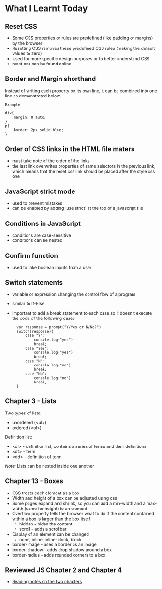 # What I Learnt Today

## Reset CSS
- Some CSS properties or rules are predefined (like padding or margins) by the browser
- Resetting CSS removes these predefined CSS rules (making the default values to zero)
- Used for more specific design purposes or to better understand CSS
- reset.css can be found online

## Border and Margin shorthand
Instead of writing each property on its own line, it can be combined into one line as demonstrated below. 

    Example

    div{
        margin: 0 auto;
    }
    p{
        border: 2px solid blue;
    }

    
## Order of CSS links in the HTML file maters
- must take note of the order of the links
- the last link overwrites properties of same selectors in the previous link, which means that the reset.css link should be placed after the style.css one

## JavaScript strict mode
- used to prevent mistakes
- can be enabled by adding 'use strict' at the top of a javascript file

## Conditions in JavaScript
- conditions are case-sensitive 
- conditions can be nested

## Confirm function
- used to take boolean inputs from a user

## Switch statements
- variable or expression changing the control flow of a program
- similar to If-Else
- important to add a break statement to each case so it doesn't execute the code of the following cases

        var response = prompt("Y/Yes or N/No?")
        switch(response){
            case "Y":
                console.log("yes")
                break;
            case "Yes":
                console.log("yes")
                break;
            case "N":
                console.log("no")
                break;
            case "No":
                console.log("no")
                break;
        }

## Chapter 3 - Lists
Two types of lists:
- unordered (&lt;ul&gt;)
- ordered (&lt;ol&gt;)

Definition list:
- &lt;dl&gt; - definition list, contains a series of terms and their definitions
- &lt;dt&gt; - term
- &lt;dd&gt; - definition of term

*Note:* Lists can be nested inside one another

## Chapter 13 - Boxes
- CSS treats each element as a box
- Width and height of a box can be adjusted using css
- Some pages expand and shrink, so you can add a min-width and a max-width (same for height) to an element
- Overflow property tells the browser what to do if the content contained within a box is larger than the box itself
    - hidden - hides the content
    - scroll - adds a scrollbar
- Display of an element can be changed
    - none, inline, inline-block, block
- border-image - uses a border as an image
- border-shadow - adds drop shadow around a box
- border-radius - adds rounded corners to a box 

## Reviewed JS Chapter 2 and Chapter 4
- [Reading notes on the two chapters](class-02.md)